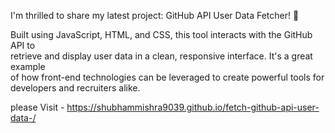 I'm thrilled to share my latest project: GitHub API User Data Fetcher! 🎉  <br>

Built using JavaScript, HTML, and CSS, this tool interacts with the GitHub API to <br>
retrieve and display user data in a clean, responsive interface. It's a great example  <br>
of how front-end technologies can be leveraged to create powerful tools for developers and recruiters alike.

please Visit - https://shubhammishra9039.github.io/fetch-github-api-user-data-/

